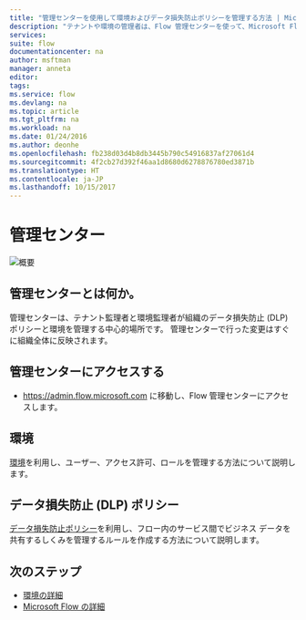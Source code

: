 ```yaml
---
title: "管理センターを使用して環境およびデータ損失防止ポリシーを管理する方法 | Microsoft Docs"
description: "テナントや環境の管理者は、Flow 管理センターを使って、Microsoft Flow の展開のデータ損失防止ポリシーと環境を管理します。"
services: 
suite: flow
documentationcenter: na
author: msftman
manager: anneta
editor: 
tags: 
ms.service: flow
ms.devlang: na
ms.topic: article
ms.tgt_pltfrm: na
ms.workload: na
ms.date: 01/24/2016
ms.author: deonhe
ms.openlocfilehash: fb238d03d4b8db3445b790c54916837af27061d4
ms.sourcegitcommit: 4f2cb27d392f46aa1d8680d6278876780ed3871b
ms.translationtype: HT
ms.contentlocale: ja-JP
ms.lasthandoff: 10/15/2017
---
```

# <a name="the-admin-center"></a>管理センター
![概要](./media/introduction-to-the-admin-center/overview.png)  

## <a name="what-is-the-admin-center"></a>管理センターとは何か。
管理センターは、テナント監理者と環境監理者が組織のデータ損失防止 (DLP) ポリシーと環境を管理する中心的場所です。 管理センターで行った変更はすぐに組織全体に反映されます。  

## <a name="access-the-admin-center"></a>管理センターにアクセスする
* https://admin.flow.microsoft.com に移動し、Flow 管理センターにアクセスします。   

## <a name="environments"></a>環境
[環境](environments-overview-admin.md)を利用し、ユーザー、アクセス許可、ロールを管理する方法について説明します。  

## <a name="data-loss-prevention-dlp-policies"></a>データ損失防止 (DLP) ポリシー
[データ損失防止ポリシー](prevent-data-loss.md)を利用し、フロー内のサービス間でビジネス データを共有するしくみを管理するルールを作成する方法について説明します。  

## <a name="next-steps"></a>次のステップ
* [環境の詳細](environments-overview-admin.md)   
* [Microsoft Flow の詳細](getting-started.md)   

